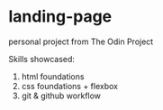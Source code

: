 # landing-page
personal project from The Odin Project

Skills showcased:

1. html foundations
2. css foundations + flexbox
3. git & github workflow